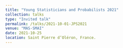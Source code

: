 ```yaml
---
title: "Young Statisticians and Probabilists 2021"
collection: talks
type: "Invited talk"
permalink: /talks/2021-10-01-JPS2021
venue: "MAS-SMAI"
date: 2021-10-25
location: Saint Pierre d’Oléron, France.
---
```

